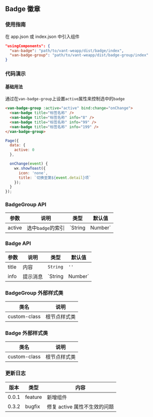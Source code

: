 ## Badge 徽章

### 使用指南
在 app.json 或 index.json 中引入组件
```json
"usingComponents": {
  "van-badge": "path/to/vant-weapp/dist/badge/index",
  "van-badge-group": "path/to/vant-weapp/dist/badge-group/index"
}
```

### 代码演示

#### 基础用法

通过在`van-badge-group`上设置`active`属性来控制选中的`badge`

```html
<van-badge-group :active="active" bind:change="onChange">
  <van-badge title="标签名称" />
  <van-badge title="标签名称" info="8" />
  <van-badge title="标签名称" info="99" />
  <van-badge title="标签名称" info="199" />
</van-badge-group>
```

``` javascript
Page({
  data: {
    active: 0
  },

  onChange(event) {
    wx.showToast({
      icon: 'none',
      title: `切换至第${event.detail}项`
    });
  }
});
```

### BadgeGroup API

| 参数 | 说明 | 类型 | 默认值 |
|-----------|-----------|-----------|-------------|
| active | 选中`badge`的索引 | `String | Number` | `0` |

### Badge API

| 参数 | 说明 | 类型 | 默认值 |
|-----------|-----------|-----------|-------------|
| title | 内容 | `String` | `''` |
| info | 提示消息 | `String | Number` | `''` |

### BadgeGroup 外部样式类

| 类名 | 说明 |
|-----------|-----------|
| custom-class | 根节点样式类 |

### Badge 外部样式类

| 类名 | 说明 |
|-----------|-----------|
| custom-class | 根节点样式类 |

### 更新日志

| 版本 | 类型 | 内容 |
|-----------|-----------|-----------|
| 0.0.1 | feature | 新增组件 |
| 0.3.2 | bugfix | 修复 active 属性不生效的问题 |
